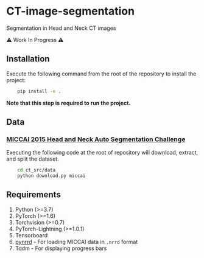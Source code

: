 # CT-image-segmentation

Segmentation in Head and Neck CT images

:warning: Work In Progress :warning:

## Installation

Execute the following command from the root of the repository to install the project:

```bash
    pip install -e .
```

**Note that this step is required to run the project.**

## Data

### [MICCAI 2015 Head and Neck Auto Segmentation Challenge](http://www.imagenglab.com/wiki/mediawiki/index.php?title=2015_MICCAI_Challenge)

Executing the following code at the root of repository will download, extract, and split the dataset.

```bash
    cd ct_src/data
    python download.py miccai
```

## Requirements

1. Python (>=3.7)
2. PyTorch (>=1.6)
3. Torchvision (>=0.7)
4. PyTorch-Lightning (>=1.0.1)
5. Tensorboard
6. [pynrrd](https://github.com/mhe/pynrrd) - For loading MICCAI data in `.nrrd` format
7. Tqdm - For displaying progress bars
